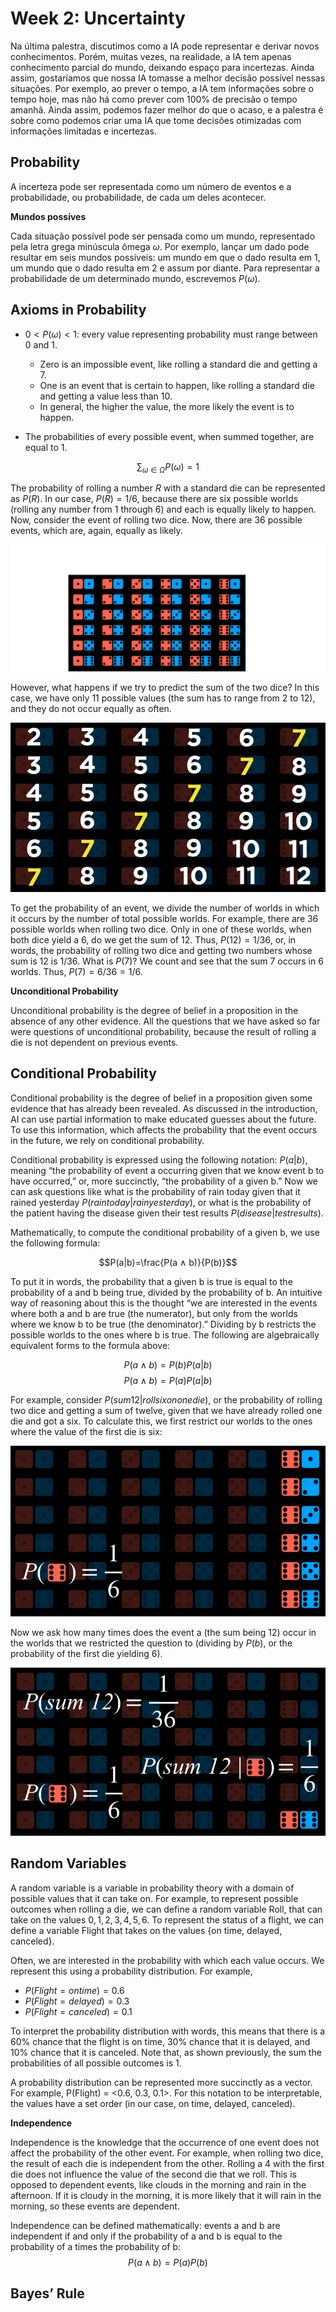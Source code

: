 # Week 2: Uncertainty

Na última palestra, discutimos como a IA pode representar e derivar novos conhecimentos. Porém, muitas vezes, na realidade, a IA tem apenas conhecimento parcial do mundo, deixando espaço para incertezas. Ainda assim, gostaríamos que nossa IA tomasse a melhor decisão possível nessas situações. Por exemplo, ao prever o tempo, a IA tem informações sobre o tempo hoje, mas não há como prever com 100% de precisão o tempo amanhã. Ainda assim, podemos fazer melhor do que o acaso, e a palestra é sobre como podemos criar uma IA que tome decisões otimizadas com informações limitadas e incertezas.

## Probability

A incerteza pode ser representada como um número de eventos e a probabilidade, ou probabilidade, de cada um deles acontecer.

**Mundos possíves**

Cada situação possível pode ser pensada como um mundo, representado pela letra grega minúscula ômega $\omega$. Por exemplo, lançar um dado pode resultar em seis mundos possíveis: um mundo em que o dado resulta em 1, um mundo que o dado resulta em 2 e assum por diante. Para representar a probabilidade de um determinado mundo, escrevemos $P(\omega)$.

## Axioms in Probability

- $0<P(\omega)<1$: every value representing probability must range between 0 and 1.

    * Zero is an impossible event, like rolling a standard die and getting a 7.
    * One is an event that is certain to happen, like rolling a standard die and getting a value less than 10.
    * In general, the higher the value, the more likely the event is to happen.

- The probabilities of every possible event, when summed together, are equal to 1.

$$\sum_{\omega\in\Omega}P(\omega)=1$$

The probability of rolling a number $R$ with a standard die can be represented as $P(R)$. In our case, $P(R) = 1/6$, because there are six possible worlds (rolling any number from 1 through 6) and each is equally likely to happen. Now, consider the event of rolling two dice. Now, there are 36 possible events, which are, again, equally as likely.

<p align="center">
  <img 
     src="36events1.png"
  >
</p>

However, what happens if we try to predict the sum of the two dice? In this case, we have only 11 possible values (the sum has to range from 2 to 12), and they do not occur equally as often.

<p align="center">
  <img 
     src="sumdice.png"
  >
</p>

To get the probability of an event, we divide the number of worlds in which it occurs by the number of total possible worlds. For example, there are 36 possible worlds when rolling two dice. Only in one of these worlds, when both dice yield a 6, do we get the sum of 12. Thus, $P(12) = 1/36$, or, in words, the probability of rolling two dice and getting two numbers whose sum is $12$ is $1/36$. What is $P(7)$? We count and see that the sum 7 occurs in 6 worlds. Thus, $P(7) = 6/36 = 1/6$.

**Unconditional Probability**

Unconditional probability is the degree of belief in a proposition in the absence of any other evidence. All the questions that we have asked so far were questions of unconditional probability, because the result of rolling a die is not dependent on previous events.

## Conditional Probability

Conditional probability is the degree of belief in a proposition given some evidence that has already been revealed. As discussed in the introduction, AI can use partial information to make educated guesses about the future. To use this information, which affects the probability that the event occurs in the future, we rely on conditional probability.

Conditional probability is expressed using the following notation: $P(a | b)$, meaning “the probability of event a occurring given that we know event b to have occurred,” or, more succinctly, “the probability of a given b.” Now we can ask questions like what is the probability of rain today given that it rained yesterday $P(rain today | rain yesterday)$, or what is the probability of the patient having the disease given their test results $P(disease | test results)$.

Mathematically, to compute the conditional probability of a given b, we use the following formula:

$$P(a|b)=\frac{P(a ∧ b)}{P(b)}$$

To put it in words, the probability that a given b is true is equal to the probability of a and b being true, divided by the probability of b. An intuitive way of reasoning about this is the thought “we are interested in the events where both a and b are true (the numerator), but only from the worlds where we know b to be true (the denominator).” Dividing by b restricts the possible worlds to the ones where b is true. The following are algebraically equivalent forms to the formula above:

$$P(a ∧ b) = P(b)P(a|b)$$
$$P(a ∧ b) = P(a)P(a|b)$$

For example, consider $P(sum 12 | roll six on one die)$, or the probability of rolling two dice and getting a sum of twelve, given that we have already rolled one die and got a six. To calculate this, we first restrict our worlds to the ones where the value of the first die is six:

<p align="center">
  <img 
     src="sumconditional1.png"
  >
</p>

Now we ask how many times does the event a (the sum being 12) occur in the worlds that we restricted the question to (dividing by $P(b)$, or the probability of the first die yielding 6).

<p align="center">
  <img 
     src="sumconditional2.png"
  >
</p>

## Random Variables

A random variable is a variable in probability theory with a domain of possible values that it can take on. For example, to represent possible outcomes when rolling a die, we can define a random variable Roll, that can take on the values ${0, 1, 2, 3, 4, 5, 6}$. To represent the status of a flight, we can define a variable Flight that takes on the values {on time, delayed, canceled}.

Often, we are interested in the probability with which each value occurs. We represent this using a probability distribution. For example,

- $P(Flight = on time) = 0.6$
- $P(Flight = delayed) = 0.3$
- $P(Flight = canceled) = 0.1$

To interpret the probability distribution with words, this means that there is a 60% chance that the flight is on time, 30% chance that it is delayed, and 10% chance that it is canceled. Note that, as shown previously, the sum the probabilities of all possible outcomes is 1.

A probability distribution can be represented more succinctly as a vector. For example, P(Flight) = <0.6, 0.3, 0.1>. For this notation to be interpretable, the values have a set order (in our case, on time, delayed, canceled).

**Independence**

Independence is the knowledge that the occurrence of one event does not affect the probability of the other event. For example, when rolling two dice, the result of each die is independent from the other. Rolling a 4 with the first die does not influence the value of the second die that we roll. This is opposed to dependent events, like clouds in the morning and rain in the afternoon. If it is cloudy in the morning, it is more likely that it will rain in the morning, so these events are dependent.

Independence can be defined mathematically: events a and b are independent if and only if the probability of a and b is equal to the probability of a times the probability of b: $$P(a ∧ b) = P(a)P(b)$$

## Bayes’ Rule

